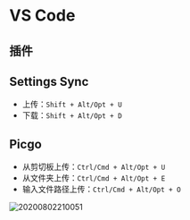 # VS Code

## 插件

## Settings Sync

- 上传：`Shift + Alt/Opt + U`
- 下载：`Shift + Alt/Opt + D`

## Picgo

- 从剪切板上传：`Ctrl/Cmd + Alt/Opt + U`
- 从文件夹上传：`Ctrl/Cmd + Alt/Opt + E`
- 输入文件路径上传：`Ctrl/Cmd + Alt/Opt + O`

![20200802210051](http://image.zuoright.com/20200802210051.png)